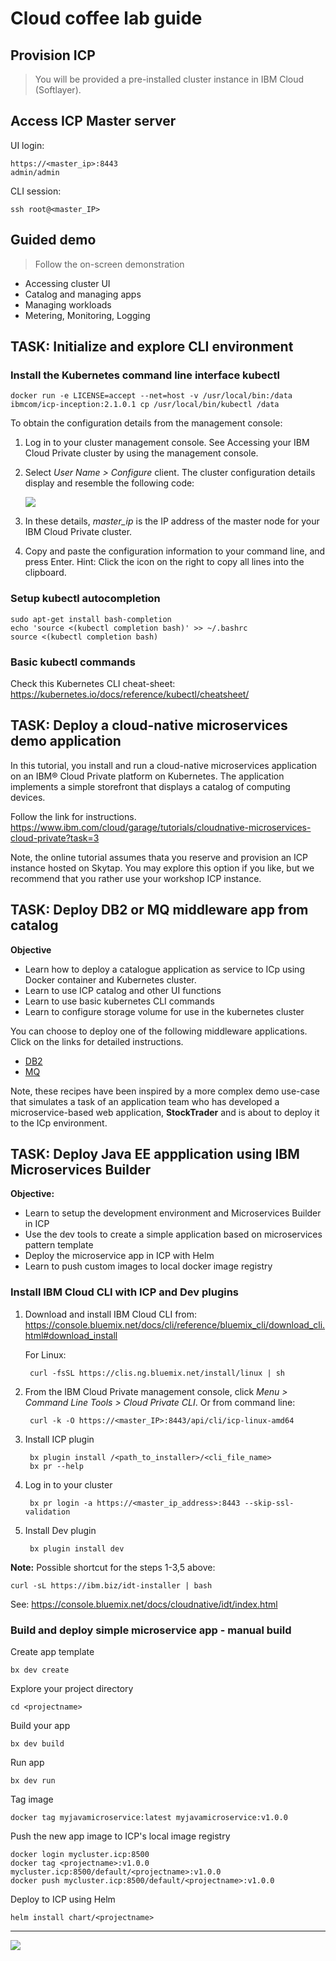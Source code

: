 # Cloud coffee lab guide

## Provision ICP

> You will be provided a pre-installed cluster instance in IBM Cloud (Softlayer).

## Access ICP Master server

UI login:

    https://<master_ip>:8443
    admin/admin

CLI session:

    ssh root@<master_IP>

## Guided demo

> Follow the on-screen demonstration

- Accessing cluster UI
- Catalog and managing apps
- Managing workloads
- Metering, Monitoring, Logging

## TASK: Initialize and explore CLI environment

### Install the Kubernetes command line interface kubectl
	
	docker run -e LICENSE=accept --net=host -v /usr/local/bin:/data ibmcom/icp-inception:2.1.0.1 cp /usr/local/bin/kubectl /data

To obtain the configuration details from the management console:

1. Log in to your cluster management console. See Accessing your IBM Cloud Private cluster by using the management console.

2. Select *User Name > Configure* client. The cluster configuration details display and resemble the following code:  

    ![](./media/Selection_002.png)

3. In these details, *master_ip* is the IP address of the master node for your IBM Cloud Private cluster.

4. Copy and paste the configuration information to your command line, and press Enter. Hint: Click the icon on the right to copy all lines into the clipboard.

### Setup kubectl autocompletion

    sudo apt-get install bash-completion
    echo 'source <(kubectl completion bash)' >> ~/.bashrc
    source <(kubectl completion bash)

### Basic kubectl commands

Check this Kubernetes CLI cheat-sheet:  
https://kubernetes.io/docs/reference/kubectl/cheatsheet/

## TASK: Deploy a cloud-native microservices demo application

In this tutorial, you install and run a cloud-native microservices application on an IBM® Cloud Private platform on Kubernetes. The application implements a simple storefront that displays a catalog of computing devices.

Follow the link for instructions.  
https://www.ibm.com/cloud/garage/tutorials/cloudnative-microservices-cloud-private?task=3

Note, the online tutorial assumes thata you reserve and provision an ICP instance hosted on Skytap. You may explore this option if you like, but we recommend that you rather use your workshop ICP instance.

## TASK: Deploy DB2 or MQ middleware app from catalog

**Objective**

- Learn how to deploy a catalogue application as service to ICp using Docker container and Kubernetes cluster.
- Learn to use ICP catalog and other UI functions
- Learn to use basic kubernetes CLI commands
- Learn to configure storage volume for use in the kubernetes cluster

You can choose to deploy one of the following middleware applications. Click on the links for detailed instructions.

- [DB2](./deployDB2.md)
- [MQ](./deployMQ.md)

Note, these recipes have been inspired by a more complex demo use-case that simulates a task of an application team who has developed a microservice-based web application, **StockTrader** and is about to deploy it to the ICp environment. 

## TASK: Deploy Java EE appplication using IBM Microservices Builder

**Objective:**

- Learn to setup the development environment and Microservices Builder in ICP
- Use the dev tools to create a simple application based on microservices pattern template
- Deploy the microservice app in ICP with Helm
- Learn to push custom images to local docker image registry

### Install IBM Cloud CLI with ICP and Dev plugins

1. Download and install IBM Cloud CLI from: https://console.bluemix.net/docs/cli/reference/bluemix_cli/download_cli.html#download_install

    For Linux:
        
        curl -fsSL https://clis.ng.bluemix.net/install/linux | sh

2. From the IBM Cloud Private management console, click *Menu > Command Line Tools > Cloud Private CLI*. Or from command line:

        curl -k -O https://<master_IP>:8443/api/cli/icp-linux-amd64 

3. Install ICP plugin

        bx plugin install /<path_to_installer>/<cli_file_name>
        bx pr --help

4. Log in to your cluster

        bx pr login -a https://<master_ip_address>:8443 --skip-ssl-validation

5. Install Dev plugin

        bx plugin install dev

**Note:** Possible shortcut for the steps 1-3,5 above:

    curl -sL https://ibm.biz/idt-installer | bash

See: https://console.bluemix.net/docs/cloudnative/idt/index.html

### Build and deploy simple microservice app - manual build

Create app template

    bx dev create

Explore your project directory

    cd <projectname>

Build your app

    bx dev build

Run app
    
    bx dev run

Tag image

    docker tag myjavamicroservice:latest myjavamicroservice:v1.0.0

Push the new app image to ICP's local image registry

    docker login mycluster.icp:8500
    docker tag <projectname>:v1.0.0 mycluster.icp:8500/default/<projectname>:v1.0.0
    docker push mycluster.icp:8500/default/<projectname>:v1.0.0

Deploy to ICP using Helm

    helm install chart/<projectname>

---

![](./media/ibm-cloud.png)



